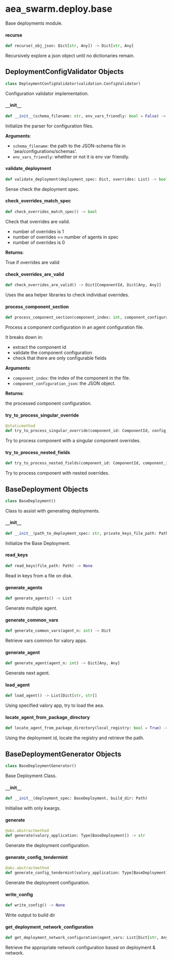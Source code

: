 <a id="aea_swarm.deploy.base"></a>

# aea`_`swarm.deploy.base

Base deployments module.

<a id="aea_swarm.deploy.base.recurse"></a>

#### recurse

```python
def recurse(_obj_json: Dict[str, Any]) -> Dict[str, Any]
```

Recursively explore a json object until no dictionaries remain.

<a id="aea_swarm.deploy.base.DeploymentConfigValidator"></a>

## DeploymentConfigValidator Objects

```python
class DeploymentConfigValidator(validation.ConfigValidator)
```

Configuration validator implementation.

<a id="aea_swarm.deploy.base.DeploymentConfigValidator.__init__"></a>

#### `__`init`__`

```python
def __init__(schema_filename: str, env_vars_friendly: bool = False) -> None
```

Initialize the parser for configuration files.

**Arguments**:

- `schema_filename`: the path to the JSON-schema file in 'aea/configurations/schemas'.
- `env_vars_friendly`: whether or not it is env var friendly.

<a id="aea_swarm.deploy.base.DeploymentConfigValidator.validate_deployment"></a>

#### validate`_`deployment

```python
def validate_deployment(deployment_spec: Dict, overrides: List) -> bool
```

Sense check the deployment spec.

<a id="aea_swarm.deploy.base.DeploymentConfigValidator.check_overrides_match_spec"></a>

#### check`_`overrides`_`match`_`spec

```python
def check_overrides_match_spec() -> bool
```

Check that overrides are valid.

- number of overrides is 1
- number of overrides == number of agents in spec
- number of overrides is 0

**Returns**:

True if overrides are valid

<a id="aea_swarm.deploy.base.DeploymentConfigValidator.check_overrides_are_valid"></a>

#### check`_`overrides`_`are`_`valid

```python
def check_overrides_are_valid() -> Dict[ComponentId, Dict[Any, Any]]
```

Uses the aea helper libraries to check individual overrides.

<a id="aea_swarm.deploy.base.DeploymentConfigValidator.process_component_section"></a>

#### process`_`component`_`section

```python
def process_component_section(component_index: int, component_configuration_json: Dict) -> Tuple[ComponentId, Dict]
```

Process a component configuration in an agent configuration file.

It breaks down in:
- extract the component id
- validate the component configuration
- check that there are only configurable fields

**Arguments**:

- `component_index`: the index of the component in the file.
- `component_configuration_json`: the JSON object.

**Returns**:

the processed component configuration.

<a id="aea_swarm.deploy.base.DeploymentConfigValidator.try_to_process_singular_override"></a>

#### try`_`to`_`process`_`singular`_`override

```python
@staticmethod
def try_to_process_singular_override(component_id: ComponentId, config_class: ComponentConfiguration, component_configuration_json: Dict) -> Dict
```

Try to process component with a singular component overrides.

<a id="aea_swarm.deploy.base.DeploymentConfigValidator.try_to_process_nested_fields"></a>

#### try`_`to`_`process`_`nested`_`fields

```python
def try_to_process_nested_fields(component_id: ComponentId, component_index: int, config_class: ComponentConfiguration, component_configuration_json: Dict) -> Dict
```

Try to process component with nested overrides.

<a id="aea_swarm.deploy.base.BaseDeployment"></a>

## BaseDeployment Objects

```python
class BaseDeployment()
```

Class to assist with generating deployments.

<a id="aea_swarm.deploy.base.BaseDeployment.__init__"></a>

#### `__`init`__`

```python
def __init__(path_to_deployment_spec: str, private_keys_file_path: Path) -> None
```

Initialize the Base Deployment.

<a id="aea_swarm.deploy.base.BaseDeployment.read_keys"></a>

#### read`_`keys

```python
def read_keys(file_path: Path) -> None
```

Read in keys from a file on disk.

<a id="aea_swarm.deploy.base.BaseDeployment.generate_agents"></a>

#### generate`_`agents

```python
def generate_agents() -> List
```

Generate multiple agent.

<a id="aea_swarm.deploy.base.BaseDeployment.generate_common_vars"></a>

#### generate`_`common`_`vars

```python
def generate_common_vars(agent_n: int) -> Dict
```

Retrieve vars common for valory apps.

<a id="aea_swarm.deploy.base.BaseDeployment.generate_agent"></a>

#### generate`_`agent

```python
def generate_agent(agent_n: int) -> Dict[Any, Any]
```

Generate next agent.

<a id="aea_swarm.deploy.base.BaseDeployment.load_agent"></a>

#### load`_`agent

```python
def load_agent() -> List[Dict[str, str]]
```

Using specified valory app, try to load the aea.

<a id="aea_swarm.deploy.base.BaseDeployment.locate_agent_from_package_directory"></a>

#### locate`_`agent`_`from`_`package`_`directory

```python
def locate_agent_from_package_directory(local_registry: bool = True) -> str
```

Using the deployment id, locate the registry and retrieve the path.

<a id="aea_swarm.deploy.base.BaseDeploymentGenerator"></a>

## BaseDeploymentGenerator Objects

```python
class BaseDeploymentGenerator()
```

Base Deployment Class.

<a id="aea_swarm.deploy.base.BaseDeploymentGenerator.__init__"></a>

#### `__`init`__`

```python
def __init__(deployment_spec: BaseDeployment, build_dir: Path)
```

Initialise with only kwargs.

<a id="aea_swarm.deploy.base.BaseDeploymentGenerator.generate"></a>

#### generate

```python
@abc.abstractmethod
def generate(valory_application: Type[BaseDeployment]) -> str
```

Generate the deployment configuration.

<a id="aea_swarm.deploy.base.BaseDeploymentGenerator.generate_config_tendermint"></a>

#### generate`_`config`_`tendermint

```python
@abc.abstractmethod
def generate_config_tendermint(valory_application: Type[BaseDeployment]) -> str
```

Generate the deployment configuration.

<a id="aea_swarm.deploy.base.BaseDeploymentGenerator.write_config"></a>

#### write`_`config

```python
def write_config() -> None
```

Write output to build dir

<a id="aea_swarm.deploy.base.BaseDeploymentGenerator.get_deployment_network_configuration"></a>

#### get`_`deployment`_`network`_`configuration

```python
def get_deployment_network_configuration(agent_vars: List[Dict[str, Any]]) -> List
```

Retrieve the appropriate network configuration based on deployment & network.

